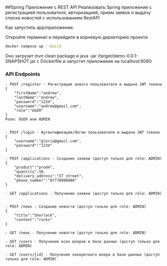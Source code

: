 ##Spring Приложение с REST API
Реализовать Spring приложение с регистрацией пользователя, авторизацией, прием заявок и выдачу списка новостей с использованием RestAPI


Как запустить app/приложение:

Откройте терминал и перейдите в корневую директорию проекта
```bash
docker compose up --build 
```
Оно загрузит mvn clean package и java -jar /target/demo-0.0.1-SNAPSHOT.jar с Dockerfile
и запустит приложение на localhost:8080


### API Endpoints

```plaintext
- POST /register - Регистрация нового пользователя и выдача JWT токена {
	"firstName":"andrew",
	"lastName":"andrew",
	"password":"1234",
	"username":"andrew@gmail.com",
	"role":"USER"
}
Роли: USER или ADMIN


- POST /login - Аутентификация/Логин пользователя и выдача JWT токена
{
	"username":"gloria@gmail.com",
	"password":"1234"
}

- POST /applications - Создание заявки (доступ только для role: ADMIN)
{
	"product":"prod4",
	"quantity":10,
	"delivery_address":"IT street",
	"phone_number":"87778988888"
}

- GET /applications - Получение заявки (доступ только для role: ADMIN)


- POST /news - Создание новости (доступ только для role: ADMIN)
{
	"title":"Sherlock",
	"content":"rocks"
}

- GET /news - Получение новости (доступ только для role: ADMIN)

- GET /users - Получение всех юзеров в базе данных (доступ только для role: ADMIN)

- GET /users/{id} - Получение конкретного юзера в базе данных (доступ только для role: ADMIN)
```
